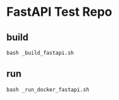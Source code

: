 # FastAPI Test Repo

## build
```
bash _build_fastapi.sh
```

## run
```
bash _run_docker_fastapi.sh
```
